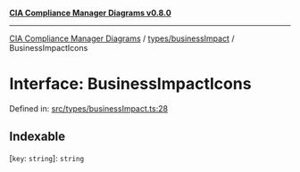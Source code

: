 [**CIA Compliance Manager Diagrams v0.8.0**](../../../README.md)

***

[CIA Compliance Manager Diagrams](../../../modules.md) / [types/businessImpact](../README.md) / BusinessImpactIcons

# Interface: BusinessImpactIcons

Defined in: [src/types/businessImpact.ts:28](https://github.com/Hack23/cia-compliance-manager/blob/ab84d120f6a49e6faf7bc7924811e0da9b635211/src/types/businessImpact.ts#L28)

## Indexable

\[`key`: `string`\]: `string`
